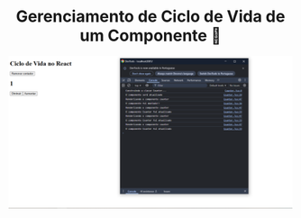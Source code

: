 <h1 align="center" >Gerenciamento de Ciclo de Vida de um Componente 🎡</h1>
<img src="https://github.com/devsophya/React-I-Introducao-e-Componentes-em-Classe/blob/main/ciclo-de-vida/src/assets/Gerenciamento%20Cliclo%20de%20Vida%20de%20um%20Componente.png">
